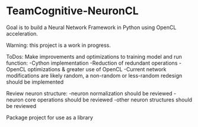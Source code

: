 # TeamCognitive-NeuronCL

Goal is to build a Neural Network Framework in Python using OpenCL acceleration.

Warning: this project is a work in progress.

ToDos:
Make improvements and optimizations to training model and run function:
   -Cython implementation
   -Reduction of redundant operations
   -OpenCL optimizations & greater use of OpenCL
   -Current network modifications are likely random, a non-random or less-random redesign should be implemented

Review neuron structure:
   -neuron normalization should be reviewed
   -neuron core operations should be reviewed
   -other neuron structures should be reviewed

Package project for use as a library
